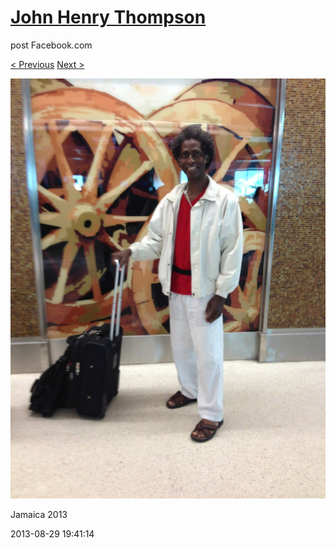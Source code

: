 # [John Henry Thompson](../README.md)
post Facebook.com

[< Previous](2013-08-29-70.md) [Next >](2013-08-29-72.md)

[![](../media/2013-08-29/Jamaica-2082.jpg)](../README.md)

Jamaica 2013

2013-08-29 19:41:14